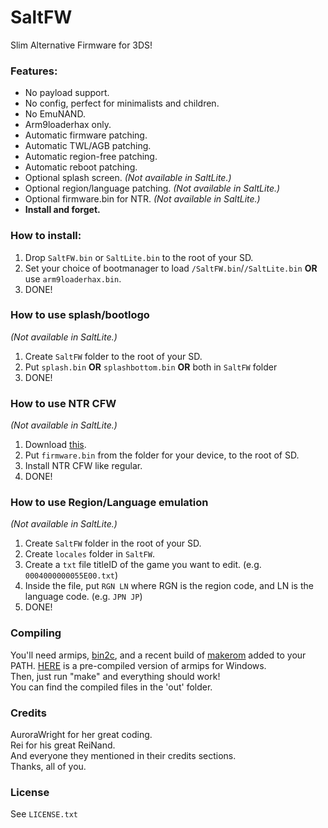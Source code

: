 # SaltFW

Slim Alternative Firmware for 3DS!  
### Features: 
- No payload support.
- No config, perfect for minimalists and children.
- No EmuNAND.
- Arm9loaderhax only.
- Automatic firmware patching.
- Automatic TWL/AGB patching.
- Automatic region-free patching.
- Automatic reboot patching.
- Optional splash screen. _(Not available in SaltLite.)_
- Optional region/language patching. _(Not available in SaltLite.)_
- Optional firmware.bin for NTR. _(Not available in SaltLite.)_
- **Install and forget.**

### How to install:
1. Drop `SaltFW.bin` or `SaltLite.bin` to the root of your SD.
2. Set your choice of bootmanager to load `/SaltFW.bin`/`/SaltLite.bin` **OR** use `arm9loaderhax.bin`.
3. DONE!

### How to use splash/bootlogo
_(Not available in SaltLite.)_  

1. Create `SaltFW` folder to the root of your SD.
2. Put `splash.bin` **OR** `splashbottom.bin` **OR** both in `SaltFW` folder
3. DONE!

### How to use NTR CFW
_(Not available in SaltLite.)_  

1. Download [this](http://www70.zippyshare.com/v/Fbj6n1vB/file.html).
2. Put `firmware.bin` from the folder for your device, to the root of SD.
3. Install NTR CFW like regular.
4. DONE!

### How to use Region/Language emulation
_(Not available in SaltLite.)_  

1. Create `SaltFW` folder in the root of your SD.
2. Create `locales` folder in `SaltFW`.
3. Create a `txt` file titleID of the game you want to edit. (e.g. `0004000000055E00.txt`)
4. Inside the file, put `RGN LN` where RGN is the region code, and LN is the language code. (e.g. `JPN JP`)
5. DONE!

### Compiling
You'll need armips, [bin2c](https://sourceforge.net/projects/bin2c/), and a recent build of [makerom](https://github.com/profi200/Project_CTR) added to your PATH. [HERE](http://www91.zippyshare.com/v/ePGpjk9r/file.html) is a pre-compiled version of armips for Windows.  
Then, just run "make" and everything should work!  
You can find the compiled files in the 'out' folder.


### Credits
AuroraWright for her great coding.  
Rei for his great ReiNand.  
And everyone they mentioned in their credits sections.  
Thanks, all of you.

### License
See `LICENSE.txt`
